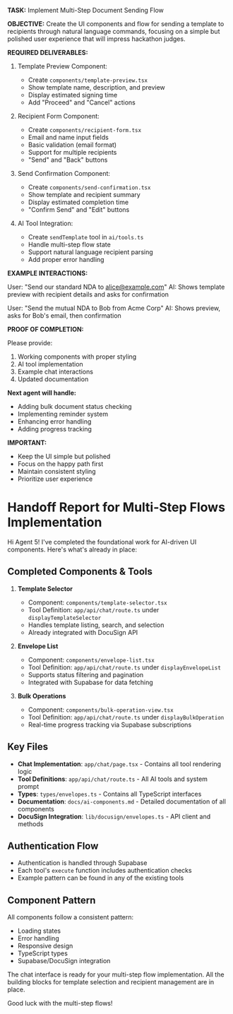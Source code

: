 **TASK:** Implement Multi-Step Document Sending Flow

**OBJECTIVE:** Create the UI components and flow for sending a template to recipients through natural language commands, focusing on a simple but polished user experience that will impress hackathon judges.

**REQUIRED DELIVERABLES:**

1. Template Preview Component:
   - Create `components/template-preview.tsx`
   - Show template name, description, and preview
   - Display estimated signing time
   - Add "Proceed" and "Cancel" actions

2. Recipient Form Component:
   - Create `components/recipient-form.tsx`
   - Email and name input fields
   - Basic validation (email format)
   - Support for multiple recipients
   - "Send" and "Back" buttons

3. Send Confirmation Component:
   - Create `components/send-confirmation.tsx`
   - Show template and recipient summary
   - Display estimated completion time
   - "Confirm Send" and "Edit" buttons

4. AI Tool Integration:
   - Create `sendTemplate` tool in `ai/tools.ts`
   - Handle multi-step flow state
   - Support natural language recipient parsing
   - Add proper error handling

**EXAMPLE INTERACTIONS:**

User: "Send our standard NDA to alice@example.com"
AI: Shows template preview with recipient details and asks for confirmation

User: "Send the mutual NDA to Bob from Acme Corp"
AI: Shows preview, asks for Bob's email, then confirmation

**PROOF OF COMPLETION:**

Please provide:
1. Working components with proper styling
2. AI tool implementation
3. Example chat interactions
4. Updated documentation

**Next agent will handle:**
- Adding bulk document status checking
- Implementing reminder system
- Enhancing error handling
- Adding progress tracking

**IMPORTANT:**
- Keep the UI simple but polished
- Focus on the happy path first
- Maintain consistent styling
- Prioritize user experience 



# Handoff Report for Multi-Step Flows Implementation

Hi Agent 5! I've completed the foundational work for AI-driven UI components. Here's what's already in place:

## Completed Components & Tools

1. **Template Selector**
   - Component: `components/template-selector.tsx`
   - Tool Definition: `app/api/chat/route.ts` under `displayTemplateSelector`
   - Handles template listing, search, and selection
   - Already integrated with DocuSign API

2. **Envelope List**
   - Component: `components/envelope-list.tsx`
   - Tool Definition: `app/api/chat/route.ts` under `displayEnvelopeList`
   - Supports status filtering and pagination
   - Integrated with Supabase for data fetching

3. **Bulk Operations**
   - Component: `components/bulk-operation-view.tsx`
   - Tool Definition: `app/api/chat/route.ts` under `displayBulkOperation`
   - Real-time progress tracking via Supabase subscriptions

## Key Files

- **Chat Implementation**: `app/chat/page.tsx` - Contains all tool rendering logic
- **Tool Definitions**: `app/api/chat/route.ts` - All AI tools and system prompt
- **Types**: `types/envelopes.ts` - Contains all TypeScript interfaces
- **Documentation**: `docs/ai-components.md` - Detailed documentation of all components
- **DocuSign Integration**: `lib/docusign/envelopes.ts` - API client and methods

## Authentication Flow

- Authentication is handled through Supabase
- Each tool's `execute` function includes authentication checks
- Example pattern can be found in any of the existing tools

## Component Pattern

All components follow a consistent pattern:
- Loading states
- Error handling
- Responsive design
- TypeScript types
- Supabase/DocuSign integration

The chat interface is ready for your multi-step flow implementation. All the building blocks for template selection and recipient management are in place.

Good luck with the multi-step flows!